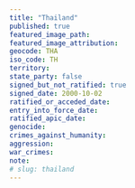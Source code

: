 ```yaml
---
title: "Thailand"
published: true
featured_image_path:
featured_image_attribution:
geocode: THA
iso_code: TH
territory:
state_party: false
signed_but_not_ratified: true
signed_date: 2000-10-02
ratified_or_acceded_date:
entry_into_force_date:
ratified_apic_date:
genocide:
crimes_against_humanity:
aggression:
war_crimes:
note:
# slug: thailand
---
```

